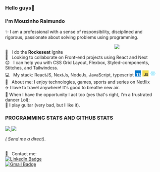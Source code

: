 

### Hello guys👋

### I'm Mouzinho Raimundo

✨ I am a professional with a sense of responsibility, disciplined and rigorous, passionate about solving problems using programming.

<img width="30%" align="right" src="https://i.pinimg.com/originals/0e/8b/ba/0e8bba3b043d49c8064324bedd01997f.gif">  

<br/>:rocket:  &nbsp; I do the **Rockeseat** Ignite
<br/> :purple_heart: &nbsp; Looking to collaborate on Front-end projects using React and Next
<br/> :blush: &nbsp; I can help you with CSS Grid Layout, Flexbox, Styled-components, Stitches, and Tailwindcss.
<br/> :computer: &nbsp; My stack: ReactJS, NextJs, NodeJs, JavaScript, typescript
<code><img height="20" title="TypeScript" src="https://raw.githubusercontent.com/github/explore/80688e429a7d4ef2fca1e82350fe8e3517d3494d/topics/typescript/typescript.png"></code>
<code><img height="20" title="JavaScript" src="https://raw.githubusercontent.com/github/explore/80688e429a7d4ef2fca1e82350fe8e3517d3494d/topics/javascript/javascript.png"></code>
<code><img height="20" title="React" src="https://raw.githubusercontent.com/github/explore/80688e429a7d4ef2fca1e82350fe8e3517d3494d/topics/react/react.png"></code>
<br/> 💬  &nbsp; About me: I enjoy technologies, games, sports and series on Netflix
<br/>:airplane: I love to travel anywhere! It's good to breathe new air.
<br/>:art: When I have the opportunity I act too (yes that's right, I'm a frustrated dancer Lol);
<br/>:guitar: I play guitar (very bad, but I like it).




### PROGRAMMING STATS AND GITHUB STATS



<p align="justify" style="marginTop: 20px">
  <a href="https://github.com/Mraimundo/github-readme-stats">
    <img
      height="200"
      src="https://github-readme-stats.vercel.app/api?username=Mraimundo&count_private=true&show_icons=true&custom_title=Github%20Status&show=issues&theme=radical"
    />
  </a>
   <a href="https://github.com/Mraimundo/github-readme-stats">
    <img
      height="200"
      src="https://github-readme-stats.vercel.app/api/top-langs/?username=Mraimundo&layout=compact&theme=radical" />
  </a>  
</p>


<i> ( Send me a direct)</i>.

<br/> :email: &nbsp; Contact me:
<br/> [![Linkedin Badge](https://img.shields.io/badge/-MouzinhoRaimundo-blue?style=flat-square&logo=Linkedin&logoColor=white&link=https://www.linkedin.com/in/mouzinho-feliz-raimundo-1a220b166/)](https://www.linkedin.com/in/mouzinho-feliz-raimundo-1a220b166/) <br/> [![Gmail Badge](https://img.shields.io/badge/-mdumundo18@gmail.com-c14438?style=flat-square&logo=Gmail&logoColor=white&link=mailto:mdumundo18@gmail.com)](mailto:mdumundo18@gmail.com)

<!--
**Mraimundo/Mraimundo** is a ✨ _special_ ✨ repository because its `README.md` (this file) appears on your GitHub profile.



